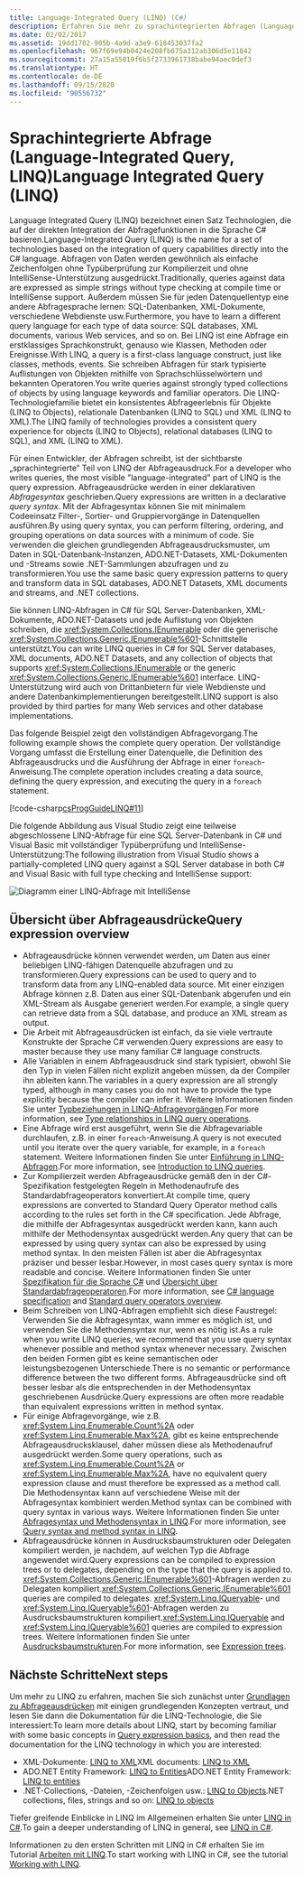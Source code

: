 ```yaml
---
title: Language-Integrated Query (LINQ) (C#)
description: Erfahren Sie mehr zu sprachintegrierten Abfragen (Language-Integrated Queries, LINQs), und sehen Sie sich ein Beispiel des gesamten Abfragevorgangs an.
ms.date: 02/02/2017
ms.assetid: 19dd1782-905b-4a9d-a3e9-618453037fa2
ms.openlocfilehash: 967f69e94b0424e208fb675a312ab306d5e11842
ms.sourcegitcommit: 27a15a55019f6b5f2733961738babe94aec0def3
ms.translationtype: HT
ms.contentlocale: de-DE
ms.lasthandoff: 09/15/2020
ms.locfileid: "90556732"
---
```

# <a name="language-integrated-query-linq"></a><span data-ttu-id="fdc5a-103">Sprachintegrierte Abfrage (Language-Integrated Query, LINQ)</span><span class="sxs-lookup"><span data-stu-id="fdc5a-103">Language Integrated Query (LINQ)</span></span>

<span data-ttu-id="fdc5a-104">Language Integrated Query (LINQ) bezeichnet einen Satz Technologien, die auf der direkten Integration der Abfragefunktionen in die Sprache C# basieren.</span><span class="sxs-lookup"><span data-stu-id="fdc5a-104">Language-Integrated Query (LINQ) is the name for a set of technologies based on the integration of query capabilities directly into the C# language.</span></span> <span data-ttu-id="fdc5a-105">Abfragen von Daten werden gewöhnlich als einfache Zeichenfolgen ohne Typüberprüfung zur Kompilierzeit und ohne IntelliSense-Unterstützung ausgedrückt.</span><span class="sxs-lookup"><span data-stu-id="fdc5a-105">Traditionally, queries against data are expressed as simple strings without type checking at compile time or IntelliSense support.</span></span> <span data-ttu-id="fdc5a-106">Außerdem müssen Sie für jeden Datenquellentyp eine andere Abfragesprache lernen: SQL-Datenbanken, XML-Dokumente, verschiedene Webdienste usw.</span><span class="sxs-lookup"><span data-stu-id="fdc5a-106">Furthermore, you have to learn a different query language for each type of data source: SQL databases, XML documents, various Web services, and so on.</span></span> <span data-ttu-id="fdc5a-107">Bei LINQ ist eine Abfrage ein erstklassiges Sprachkonstrukt, genauso wie Klassen, Methoden oder Ereignisse.</span><span class="sxs-lookup"><span data-stu-id="fdc5a-107">With LINQ, a query is a first-class language construct, just like classes, methods, events.</span></span> <span data-ttu-id="fdc5a-108">Sie schreiben Abfragen für stark typisierte Auflistungen von Objekten mithilfe von Sprachschlüsselwörtern und bekannten Operatoren.</span><span class="sxs-lookup"><span data-stu-id="fdc5a-108">You write queries against strongly typed collections of objects by using language keywords and familiar operators.</span></span> <span data-ttu-id="fdc5a-109">Die LINQ-Technologiefamilie bietet ein konsistentes Abfrageerlebnis für Objekte (LINQ to Objects), relationale Datenbanken (LINQ to SQL) und XML (LINQ to XML).</span><span class="sxs-lookup"><span data-stu-id="fdc5a-109">The LINQ family of technologies provides a consistent query experience for objects (LINQ to Objects), relational databases (LINQ to SQL), and XML (LINQ to XML).</span></span>

<span data-ttu-id="fdc5a-110">Für einen Entwickler, der Abfragen schreibt, ist der sichtbarste „sprachintegrierte“ Teil von LINQ der Abfrageausdruck.</span><span class="sxs-lookup"><span data-stu-id="fdc5a-110">For a developer who writes queries, the most visible "language-integrated" part of LINQ is the query expression.</span></span> <span data-ttu-id="fdc5a-111">Abfrageausdrücke werden in einer deklarativen *Abfragesyntax* geschrieben.</span><span class="sxs-lookup"><span data-stu-id="fdc5a-111">Query expressions are written in a declarative *query syntax*.</span></span> <span data-ttu-id="fdc5a-112">Mit der Abfragesyntax können Sie mit minimalem Codeeinsatz Filter-, Sortier- und Gruppiervorgänge in Datenquellen ausführen.</span><span class="sxs-lookup"><span data-stu-id="fdc5a-112">By using query syntax, you can perform filtering, ordering, and grouping operations on data sources with a minimum of code.</span></span> <span data-ttu-id="fdc5a-113">Sie verwenden die gleichen grundlegenden Abfrageausdrucksmuster, um Daten in SQL-Datenbank-Instanzen, ADO.NET-Datasets, XML-Dokumenten und -Streams sowie .NET-Sammlungen abzufragen und zu transformieren.</span><span class="sxs-lookup"><span data-stu-id="fdc5a-113">You use the same basic query expression patterns to query and transform data in SQL databases, ADO.NET Datasets, XML documents and streams, and .NET collections.</span></span>

<span data-ttu-id="fdc5a-114">Sie können LINQ-Abfragen in C# für SQL Server-Datenbanken, XML-Dokumente, ADO.NET-Datasets und jede Auflistung von Objekten schreiben, die <xref:System.Collections.IEnumerable> oder die generische <xref:System.Collections.Generic.IEnumerable%601>-Schnittstelle unterstützt.</span><span class="sxs-lookup"><span data-stu-id="fdc5a-114">You can write LINQ queries in C# for SQL Server databases, XML documents, ADO.NET Datasets, and any collection of objects that supports <xref:System.Collections.IEnumerable> or the generic <xref:System.Collections.Generic.IEnumerable%601> interface.</span></span> <span data-ttu-id="fdc5a-115">LINQ-Unterstützung wird auch von Drittanbietern für viele Webdienste und andere Datenbankimplementierungen bereitgestellt.</span><span class="sxs-lookup"><span data-stu-id="fdc5a-115">LINQ support is also provided by third parties for many Web services and other database implementations.</span></span>

<span data-ttu-id="fdc5a-116">Das folgende Beispiel zeigt den vollständigen Abfragevorgang.</span><span class="sxs-lookup"><span data-stu-id="fdc5a-116">The following example shows the complete query operation.</span></span> <span data-ttu-id="fdc5a-117">Der vollständige Vorgang umfasst die Erstellung einer Datenquelle, die Definition des Abfrageausdrucks und die Ausführung der Abfrage in einer `foreach`-Anweisung.</span><span class="sxs-lookup"><span data-stu-id="fdc5a-117">The complete operation includes creating a data source, defining the query expression, and executing the query in a `foreach` statement.</span></span>

[!code-csharp[csProgGuideLINQ#11](~/samples/snippets/csharp/concepts/linq/index_1.cs)]

<span data-ttu-id="fdc5a-118">Die folgende Abbildung aus Visual Studio zeigt eine teilweise abgeschlossene LINQ-Abfrage für eine SQL Server-Datenbank in C# und Visual Basic mit vollständiger Typüberprüfung und IntelliSense-Unterstützung:</span><span class="sxs-lookup"><span data-stu-id="fdc5a-118">The following illustration from Visual Studio shows a partially-completed LINQ query against a SQL Server database in both C# and Visual Basic with full type checking and IntelliSense support:</span></span>

![Diagramm einer LINQ-Abfrage mit IntelliSense](./media/introduction-to-linq/linq-query-intellisense.png)

## <a name="query-expression-overview"></a><span data-ttu-id="fdc5a-120">Übersicht über Abfrageausdrücke</span><span class="sxs-lookup"><span data-stu-id="fdc5a-120">Query expression overview</span></span>

- <span data-ttu-id="fdc5a-121">Abfrageausdrücke können verwendet werden, um Daten aus einer beliebigen LINQ-fähigen Datenquelle abzufragen und zu transformieren.</span><span class="sxs-lookup"><span data-stu-id="fdc5a-121">Query expressions can be used to query and to transform data from any LINQ-enabled data source.</span></span> <span data-ttu-id="fdc5a-122">Mit einer einzigen Abfrage können z.B. Daten aus einer SQL-Datenbank abgerufen und ein XML-Stream als Ausgabe generiert werden.</span><span class="sxs-lookup"><span data-stu-id="fdc5a-122">For example, a single query can retrieve data from a SQL database, and produce an XML stream as output.</span></span>
- <span data-ttu-id="fdc5a-123">Die Arbeit mit Abfrageausdrücken ist einfach, da sie viele vertraute Konstrukte der Sprache C# verwenden.</span><span class="sxs-lookup"><span data-stu-id="fdc5a-123">Query expressions are easy to master because they use many familiar C# language constructs.</span></span>
- <span data-ttu-id="fdc5a-124">Alle Variablen in einem Abfrageausdruck sind stark typisiert, obwohl Sie den Typ in vielen Fällen nicht explizit angeben müssen, da der Compiler ihn ableiten kann.</span><span class="sxs-lookup"><span data-stu-id="fdc5a-124">The variables in a query expression are all strongly typed, although in many cases you do not have to provide the type explicitly because the compiler can infer it.</span></span> <span data-ttu-id="fdc5a-125">Weitere Informationen finden Sie unter [Typbeziehungen in LINQ-Abfragevorgängen](type-relationships-in-linq-query-operations.md).</span><span class="sxs-lookup"><span data-stu-id="fdc5a-125">For more information, see [Type relationships in LINQ query operations](type-relationships-in-linq-query-operations.md).</span></span>
- <span data-ttu-id="fdc5a-126">Eine Abfrage wird erst ausgeführt, wenn Sie die Abfragevariable durchlaufen, z.B. in einer `foreach`-Anweisung.</span><span class="sxs-lookup"><span data-stu-id="fdc5a-126">A query is not executed until you iterate over the query variable, for example, in a `foreach` statement.</span></span> <span data-ttu-id="fdc5a-127">Weitere Informationen finden Sie unter [Einführung in LINQ-Abfragen](introduction-to-linq-queries.md).</span><span class="sxs-lookup"><span data-stu-id="fdc5a-127">For more information, see [Introduction to LINQ queries](introduction-to-linq-queries.md).</span></span>
- <span data-ttu-id="fdc5a-128">Zur Kompilierzeit werden Abfrageausdrücke gemäß den in der C#-Spezifikation festgelegten Regeln in Methodenaufrufe des Standardabfrageoperators konvertiert.</span><span class="sxs-lookup"><span data-stu-id="fdc5a-128">At compile time, query expressions are converted to Standard Query Operator method calls according to the rules set forth in the C# specification.</span></span> <span data-ttu-id="fdc5a-129">Jede Abfrage, die mithilfe der Abfragesyntax ausgedrückt werden kann, kann auch mithilfe der Methodensyntax ausgedrückt werden.</span><span class="sxs-lookup"><span data-stu-id="fdc5a-129">Any query that can be expressed by using query syntax can also be expressed by using method syntax.</span></span> <span data-ttu-id="fdc5a-130">In den meisten Fällen ist aber die Abfragesyntax präziser und besser lesbar.</span><span class="sxs-lookup"><span data-stu-id="fdc5a-130">However, in most cases query syntax is more readable and concise.</span></span> <span data-ttu-id="fdc5a-131">Weitere Informationen finden Sie unter [Spezifikation für die Sprache C#](~/_csharplang/spec/expressions.md#query-expressions) und [Übersicht über Standardabfrageoperatoren](standard-query-operators-overview.md).</span><span class="sxs-lookup"><span data-stu-id="fdc5a-131">For more information, see [C# language specification](~/_csharplang/spec/expressions.md#query-expressions) and [Standard query operators overview](standard-query-operators-overview.md).</span></span>
- <span data-ttu-id="fdc5a-132">Beim Schreiben von LINQ-Abfragen empfiehlt sich diese Faustregel: Verwenden Sie die Abfragesyntax, wann immer es möglich ist, und verwenden Sie die Methodensyntax nur, wenn es nötig ist.</span><span class="sxs-lookup"><span data-stu-id="fdc5a-132">As a rule when you write LINQ queries, we recommend that you use query syntax whenever possible and method syntax whenever necessary.</span></span> <span data-ttu-id="fdc5a-133">Zwischen den beiden Formen gibt es keine semantischen oder leistungsbezogenen Unterschiede.</span><span class="sxs-lookup"><span data-stu-id="fdc5a-133">There is no semantic or performance difference between the two different forms.</span></span> <span data-ttu-id="fdc5a-134">Abfrageausdrücke sind oft besser lesbar als die entsprechenden in der Methodensyntax geschriebenen Ausdrücke.</span><span class="sxs-lookup"><span data-stu-id="fdc5a-134">Query expressions are often more readable than equivalent expressions written in method syntax.</span></span>
- <span data-ttu-id="fdc5a-135">Für einige Abfragevorgänge, wie z.B. <xref:System.Linq.Enumerable.Count%2A> oder <xref:System.Linq.Enumerable.Max%2A>, gibt es keine entsprechende Abfrageausdrucksklausel, daher müssen diese als Methodenaufruf ausgedrückt werden.</span><span class="sxs-lookup"><span data-stu-id="fdc5a-135">Some query operations, such as <xref:System.Linq.Enumerable.Count%2A> or <xref:System.Linq.Enumerable.Max%2A>, have no equivalent query expression clause and must therefore be expressed as a method call.</span></span> <span data-ttu-id="fdc5a-136">Die Methodensyntax kann auf verschiedene Weise mit der Abfragesyntax kombiniert werden.</span><span class="sxs-lookup"><span data-stu-id="fdc5a-136">Method syntax can be combined with query syntax in various ways.</span></span> <span data-ttu-id="fdc5a-137">Weitere Informationen finden Sie unter [Abfragesyntax und Methodensyntax in LINQ](query-syntax-and-method-syntax-in-linq.md).</span><span class="sxs-lookup"><span data-stu-id="fdc5a-137">For more information, see [Query syntax and method syntax in LINQ](query-syntax-and-method-syntax-in-linq.md).</span></span>
- <span data-ttu-id="fdc5a-138">Abfrageausdrücke können in Ausdrucksbaumstrukturen oder Delegaten kompiliert werden, je nachdem, auf welchen Typ die Abfrage angewendet wird.</span><span class="sxs-lookup"><span data-stu-id="fdc5a-138">Query expressions can be compiled to expression trees or to delegates, depending on the type that the query is applied to.</span></span> <span data-ttu-id="fdc5a-139"><xref:System.Collections.Generic.IEnumerable%601>-Abfragen werden zu Delegaten kompiliert.</span><span class="sxs-lookup"><span data-stu-id="fdc5a-139"><xref:System.Collections.Generic.IEnumerable%601> queries are compiled to delegates.</span></span> <span data-ttu-id="fdc5a-140"><xref:System.Linq.IQueryable>- und <xref:System.Linq.IQueryable%601>-Abfragen werden zu Ausdrucksbaumstrukturen kompiliert.</span><span class="sxs-lookup"><span data-stu-id="fdc5a-140"><xref:System.Linq.IQueryable> and <xref:System.Linq.IQueryable%601> queries are compiled to expression trees.</span></span> <span data-ttu-id="fdc5a-141">Weitere Informationen finden Sie unter [Ausdrucksbaumstrukturen](../../../expression-trees.md).</span><span class="sxs-lookup"><span data-stu-id="fdc5a-141">For more information, see [Expression trees](../../../expression-trees.md).</span></span>

## <a name="next-steps"></a><span data-ttu-id="fdc5a-142">Nächste Schritte</span><span class="sxs-lookup"><span data-stu-id="fdc5a-142">Next steps</span></span>

<span data-ttu-id="fdc5a-143">Um mehr zu LINQ zu erfahren, machen Sie sich zunächst unter [Grundlagen zu Abfrageausdrücken](../../../linq/query-expression-basics.md) mit einigen grundlegenden Konzepten vertraut, und lesen Sie dann die Dokumentation für die LINQ-Technologie, die Sie interessiert:</span><span class="sxs-lookup"><span data-stu-id="fdc5a-143">To learn more details about LINQ, start by becoming familiar with some basic concepts in [Query expression basics](../../../linq/query-expression-basics.md), and then read the documentation for the LINQ technology in which you are interested:</span></span>

- <span data-ttu-id="fdc5a-144">XML-Dokumente: [LINQ to XML](../../../../standard/linq/linq-xml-overview.md)</span><span class="sxs-lookup"><span data-stu-id="fdc5a-144">XML documents: [LINQ to XML](../../../../standard/linq/linq-xml-overview.md)</span></span>  
- <span data-ttu-id="fdc5a-145">ADO.NET Entity Framework: [LINQ to Entities](../../../../framework/data/adonet/ef/language-reference/linq-to-entities.md)</span><span class="sxs-lookup"><span data-stu-id="fdc5a-145">ADO.NET Entity Framework: [LINQ to entities](../../../../framework/data/adonet/ef/language-reference/linq-to-entities.md)</span></span>
- <span data-ttu-id="fdc5a-146">.NET-Collections, -Dateien, -Zeichenfolgen usw.: [LINQ to Objects](linq-to-objects.md)</span><span class="sxs-lookup"><span data-stu-id="fdc5a-146">.NET collections, files, strings and so on: [LINQ to objects](linq-to-objects.md)</span></span>

<span data-ttu-id="fdc5a-147">Tiefer greifende Einblicke in LINQ im Allgemeinen erhalten Sie unter [LINQ in C#](../../../linq/linq-in-csharp.md).</span><span class="sxs-lookup"><span data-stu-id="fdc5a-147">To gain a deeper understanding of LINQ in general, see [LINQ in C#](../../../linq/linq-in-csharp.md).</span></span>

<span data-ttu-id="fdc5a-148">Informationen zu den ersten Schritten mit LINQ in C# erhalten Sie im Tutorial [Arbeiten mit LINQ](../../../tutorials/working-with-linq.md).</span><span class="sxs-lookup"><span data-stu-id="fdc5a-148">To start working with LINQ in C#, see the tutorial [Working with LINQ](../../../tutorials/working-with-linq.md).</span></span>
